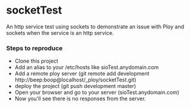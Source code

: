 socketTest
==========

An http service test using sockets to demonstrate an issue with Ploy and sockets when the service is an http service.

### Steps to reproduce
* Clone this project
* Add an alias to your /etc/hosts like sioTest.anydomain.com
* Add a remote ploy server (git remote add development http://beep:boop@localhost/_ploy/socketTest.git)
* deploy the project (git push development master)
* Open your browser and go to your server (sioTest.anydomain.com)
* Now you'll see there is no responses from the server.

